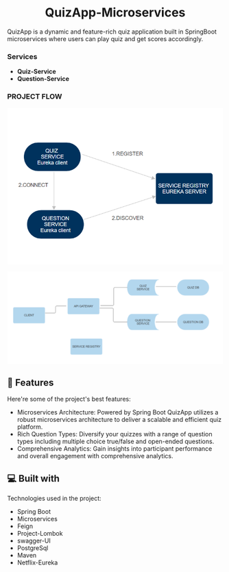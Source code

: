 <h1 align="center" id="title">QuizApp-Microservices</h1>

<p id="description">QuizApp is a dynamic and feature-rich quiz application built in SpringBoot microservices where users can play quiz and get scores accordingly.</p>


### Services
- **Quiz-Service**
- **Question-Service**

### PROJECT FLOW
![img](images/ssss.png)

![img2](images/s1.png)

<h2>🧐 Features</h2>

Here're some of the project's best features:

- Microservices Architecture: Powered by Spring Boot QuizApp utilizes a robust microservices architecture to deliver a scalable and efficient quiz platform.
- Rich Question Types: Diversify your quizzes with a range of question types including multiple choice true/false and open-ended questions.
- Comprehensive Analytics: Gain insights into participant performance and overall engagement with comprehensive analytics.

<h2>💻 Built with</h2>

Technologies used in the project:

- Spring Boot
- Microservices
- Feign
- Project-Lombok
- swagger-UI
- PostgreSql
- Maven
- Netflix-Eureka
